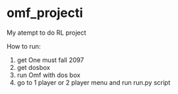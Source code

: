 # omf_projecti
My atempt to do RL project

How to run:
1. get One must fall 2097
2. get dosbox
3. run Omf with dos box
4. go to 1 player or 2 player menu and run run.py script
